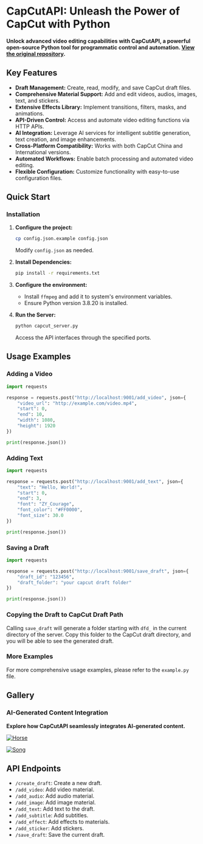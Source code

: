 # CapCutAPI: Unleash the Power of CapCut with Python

**Unlock advanced video editing capabilities with CapCutAPI, a powerful open-source Python tool for programmatic control and automation. [View the original repository](https://github.com/sun-guannan/CapCutAPI).**

## Key Features

*   **Draft Management:** Create, read, modify, and save CapCut draft files.
*   **Comprehensive Material Support:** Add and edit videos, audios, images, text, and stickers.
*   **Extensive Effects Library:** Implement transitions, filters, masks, and animations.
*   **API-Driven Control:** Access and automate video editing functions via HTTP APIs.
*   **AI Integration:** Leverage AI services for intelligent subtitle generation, text creation, and image enhancements.
*   **Cross-Platform Compatibility:** Works with both CapCut China and International versions.
*   **Automated Workflows:** Enable batch processing and automated video editing.
*   **Flexible Configuration:** Customize functionality with easy-to-use configuration files.

## Quick Start

### Installation

1.  **Configure the project:**
    ```bash
    cp config.json.example config.json
    ```
    Modify `config.json` as needed.

2.  **Install Dependencies:**
    ```bash
    pip install -r requirements.txt
    ```

3.  **Configure the environment:**
    *   Install `ffmpeg` and add it to system's environment variables.
    *   Ensure Python version 3.8.20 is installed.

4.  **Run the Server:**
    ```bash
    python capcut_server.py
    ```

    Access the API interfaces through the specified ports.

## Usage Examples

### Adding a Video

```python
import requests

response = requests.post("http://localhost:9001/add_video", json={
    "video_url": "http://example.com/video.mp4",
    "start": 0,
    "end": 10,
    "width": 1080,
    "height": 1920
})

print(response.json())
```

### Adding Text

```python
import requests

response = requests.post("http://localhost:9001/add_text", json={
    "text": "Hello, World!",
    "start": 0,
    "end": 3,
    "font": "ZY_Courage",
    "font_color": "#FF0000",
    "font_size": 30.0
})

print(response.json())
```

### Saving a Draft

```python
import requests

response = requests.post("http://localhost:9001/save_draft", json={
    "draft_id": "123456",
    "draft_folder": "your capcut draft folder"
})

print(response.json())
```
### Copying the Draft to CapCut Draft Path

Calling `save_draft` will generate a folder starting with `dfd_` in the current directory of the server. Copy this folder to the CapCut draft directory, and you will be able to see the generated draft.

### More Examples
For more comprehensive usage examples, please refer to the `example.py` file.

## Gallery

### AI-Generated Content Integration

**Explore how CapCutAPI seamlessly integrates AI-generated content.**

[![Horse](https://img.youtube.com/vi/IF1RDFGOtEU/hqdefault.jpg)](https://www.youtube.com/watch?v=IF1RDFGOtEU)

[![Song](https://img.youtube.com/vi/rGNLE_slAJ8/hqdefault.jpg)](https://www.youtube.com/watch?v=rGNLE_slAJ8)

## API Endpoints

*   `/create_draft`: Create a new draft.
*   `/add_video`: Add video material.
*   `/add_audio`: Add audio material.
*   `/add_image`: Add image material.
*   `/add_text`: Add text to the draft.
*   `/add_subtitle`: Add subtitles.
*   `/add_effect`: Add effects to materials.
*   `/add_sticker`: Add stickers.
*   `/save_draft`: Save the current draft.